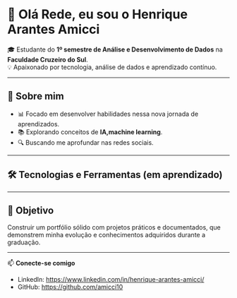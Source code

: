 

# 👋 Olá Rede, eu sou o Henrique Arantes Amicci

🎓 Estudante do **1º semestre de Análise e Desenvolvimento de Dados** na **Faculdade Cruzeiro do Sul**.  
💡 Apaixonado por tecnologia, análise de dados e aprendizado contínuo.  

---

## 🚀 Sobre mim
- 📊 Focado em desenvolver habilidades nessa nova jornada de aprendizados.  
- 📚 Explorando conceitos de **IA,machine learning**.  
- 🔍 Buscando me aprofundar nas redes sociais.  

---

## 🛠️ Tecnologias e Ferramentas (em aprendizado)

---

## 📌 Objetivo
Construir um portfólio sólido com projetos práticos e documentados, que demonstrem minha evolução e conhecimentos adquiridos durante a graduação.

---

📫 **Conecte-se comigo**  
- LinkedIn: https://www.linkedin.com/in/henrique-arantes-amicci/
- GitHub: https://github.com/amicci10
